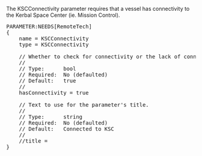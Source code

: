 The KSCConnectivity parameter requires that a vessel has connectivity to the Kerbal Space Center (ie. Mission Control).

<pre>
PARAMETER:NEEDS[RemoteTech]
{
    name = KSCConnectivity
    type = KSCConnectivity

    // Whether to check for connectivity or the lack of connectivity.
    //
    // Type:      bool
    // Required:  No (defaulted)
    // Default:   true
    //
    hasConnectivity = true

    // Text to use for the parameter's title.
    //
    // Type:      string
    // Required:  No (defaulted)
    // Default:   Connected to KSC
    //
    //title =
}
</pre>
